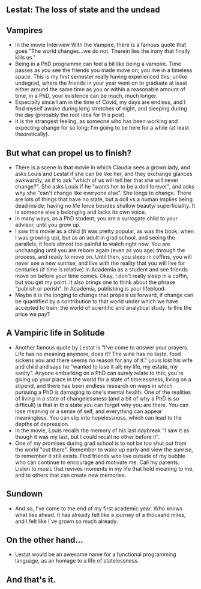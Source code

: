## Lestat: The loss of state and the undead

## Vampires

- In the movie Interview With the Vampire, there is a famous quote that goes "The world changes...we do not.
  Therein lies the irony that finally kills us."
- Being in a PhD programme can feel a bit like being a vampire. Time passes as you see the friends you made move
  on; you live in a timeless space. This is my first semester really having experienced this; unlike undegrad, 
  where the friends in your year went on to graduate at least either around the same time as you or within a reasonable
  amount of time, in a PhD, your existence can be much, much longer. 
- Especially since I am in the time of Covid, my days are endless, and I find myself awake during long stretches of night,
  and sleeping during the day (probably the root idea for this post).
- It is the strangest feeling, as someone who has been working and expecting change for so long; I'm going to be here for a
  while (at least theoretically).

## But what can propel us to finish?
- There is a scene in that movie in which Claudia sees a grown lady, and asks Louis and Lestat if she can be like her,
  and they exchange glances awkwardly, as if to ask "which of us will tell her that she will never change?". She asks 
  Louis if he "wants her to be a doll forever", and asks why she "can't change like everyone else". She longs to change.
  There are lots of things that have no state, but a doll vs a human implies being dead inside; having no life force
  besides shallow beauty/ superficiality. It is someone else's belonging and lacks its own voice.
- In many ways, as a PhD student, you are a surrogate child to your advisor, until you grow up.
- I saw this movie as a child (it was pretty popular, as was the book, when I was growing up), but as an adult in grad
  school, and seeing the parallels, it feels almost too painful to watch right now. You are unchanging until you are 
  reborn again (even as you age) through the process, and ready to move on. 
  Until then, you sleep in coffins, you will never see a new sunrise,
  and live with the reality that you will live for centuries (if time is relative) in Academia as a student and see friends move on
  before your time comes. Okay, I don't really sleep in a coffin, but you get my point. It also brings one to think about
  the phrase "publish or perish". In Academia, publishing is your lifeblood.
- Maybe it is the longing to change that propels us forward, if change can be quantified by a contribution to that world
  under which we have accepted to train; the world of scientific and analytical study. Is this the price we pay?
  
## A Vampiric life in Solitude
- Another famous quote by Lestat is "I've come to answer your prayers. Life has no meaning anymore, does it? The wine
  has no taste, food sickens you and there seems no reason for any of it." Louis lost his wife and child and says he
  "wanted to lose it all; my life, my estate, my sanity". Anyone embarking on a PhD can surely relate to this; you're 
  giving up your place in the world for a state of timelessness, living on a stipend, and there has been endless 
  research on ways in which pursuing a PhD is damaging to one's mental health. 
  One of the realities of living in a state
  of changelessness (and a bit of why a PhD is so difficult) is that in this state you can forget why you are there.
  You can lose meaning or a sense of self, and everything can appear meaningless. You can slip into hopelessness,
  which can lead to the depths of depression.
- In the movie, Louis recalls the memory of his last daybreak "I saw it as though it was my last, but I could recall
  no other before it".
- One of my promises during grad school is to not be too shut out from the world "out there". Remember to wake up early
  and view the sunrise, to remember it still exists. Find friends who live outside of my bubble who can continue to
  encourage and motivate me. Call my parents. Listen to music that revives moments in my life that hold meaning to me,
  and to others that can create new memories.
  
## Sundown
- And so, I've come to the end of my first academic year. Who knows what lies ahead. It has already felt like a journey
  of a thousand miles, and I felt like I've grown so much already. 
  
## On the other hand...
- Lestat would be an awesome name for a functional programming language, as an homage to a life of statelessness.

## And that's it.


  
  
